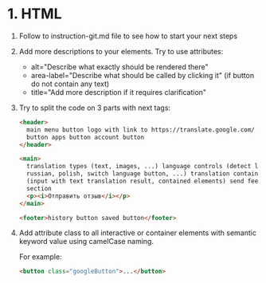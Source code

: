 # 1. HTML

1.  Follow to instruction-git.md file to see how to start your next steps

2.  Add more descriptions to your elements. Try to use attributes:

    - alt="Describe what exactly should be rendered there"
    - area-label="Describe what should be called by clicking it" (if button do not contain any text)
    - title="Add more description if it requires clarification"

3.  Try to split the code on 3 parts with next tags:

    ```html
    <header>
      main menu button logo with link to https://translate.google.com/ settings
      button apps button account button
    </header>
    ```

    ```html
    <main>
      translation types (text, images, ...) language controls (detect language,
      russian, polish, switch language button, ...) translation containers
      (input with text translation result, contained elements) send feedback
      section
      <p><i>Отправить отзыв</i></p>
    </main>
    ```

    ```html
    <footer>history button saved button</footer>
    ```

4.  Add attribute class to all interactive or container elements with
    semantic keyword value using camelCase naming.

    For example:

    ```html
    <button class="googleButton">...</button>
    ```
